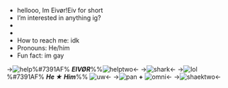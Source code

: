 - hellooo, Im Eivør!Eiv for short
- I’m interested in anything ig?
- 
- 
- How to reach me: idk
- Pronouns: He/him
- Fun fact: im gay

->![help](https://cdn.discordapp.com/attachments/1277148310196588665/1277149252983980116/tumblr_32aab20a9efc9c3d45e31134fa18547a_9fdf1b13_75.gif?ex=66cc1d6e&is=66cacbee&hm=391b66c039e33ff3cb317f3ab484204dc591d240b545651854835c96ffcd6902&)%#7391AF% ***EIVØR***%%![helptwo](https://cdn.discordapp.com/attachments/1277148310196588665/1277149253327654922/tumblr_5a59026e94ce7a8ea3d32c586a8221d4_f1fe1bce_75.gif?ex=66cc1d6e&is=66cacbee&hm=3d647e70465e097eb39bbcb8a3a9bdc362ac4aa47aae7a523eb3d8affa59204c&)<-
->![shark](https://cdn.discordapp.com/attachments/1277148310196588665/1277149961720434738/172456625154141362_1.png?ex=66cc1e17&is=66cacc97&hm=88bdf2d7c78de4718f13a2a7ae2a82ed94860e1fd54341145d1f56fa1d5fcc58&)<-
->![lol](https://cdn.discordapp.com/attachments/1277148310196588665/1277149252673343538/tumblr_c55b9a2a007ef042b2975f888d41721b_13451b86_75.gif?ex=66cc1d6e&is=66cacbee&hm=0bfcdf457fca0edab74b5912f487b83e378c6ad80cbe2aa53e6a560c2f0a526d&) %#7391AF% ***He ★ Him***%% ![uw](https://cdn.discordapp.com/attachments/1277148310196588665/1277149252224679946/54b8bfe3.gif?ex=66cc1d6e&is=66cacbee&hm=a441a607736602918da156fc62a057d67d67b0a3d3cfb735beaa2703a0cc7e00&)<-
->![pan](https://cdn.discordapp.com/attachments/1277148310196588665/1277154054845370460/1114036936085098536.webp?ex=66cc21e7&is=66cad067&hm=0b51b455d2ff9f0ed97d2e9908a24e6d3e39857381ca9ee01f60edaaf13f089e&) **+** ![omni](https://cdn.discordapp.com/attachments/1277148310196588665/1277154055155879998/1114036074029781030.webp?ex=66cc21e7&is=66cad067&hm=8f3c0d8039b815b542b277b786cad23b18309539800104b091528ec367a956a4&)<-
->![shaektwo](https://cdn.discordapp.com/attachments/1277148310196588665/1277154659852882032/172456776951322467.png?ex=66cc2277&is=66cad0f7&hm=fa99533238f19d27db38dc0bce11af3510bb04eec36646399833e0ee073ed72b&)<-
